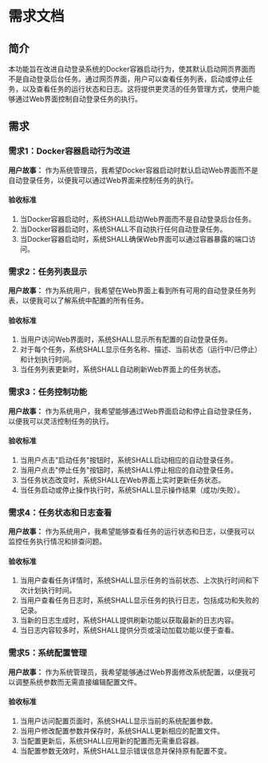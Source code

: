 # 需求文档

## 简介

本功能旨在改进自动登录系统的Docker容器启动行为，使其默认启动网页界面而不是自动登录后台任务。通过网页界面，用户可以查看任务列表，启动或停止任务，以及查看任务的运行状态和日志。这将提供更灵活的任务管理方式，使用户能够通过Web界面控制自动登录任务的执行。

## 需求

### 需求1：Docker容器启动行为改进

**用户故事：** 作为系统管理员，我希望Docker容器启动时默认启动Web界面而不是自动登录任务，以便我可以通过Web界面来控制任务的执行。

#### 验收标准

1. 当Docker容器启动时，系统SHALL启动Web界面而不是自动登录后台任务。
2. 当Docker容器启动时，系统SHALL不自动执行任何自动登录任务。
3. 当Docker容器启动时，系统SHALL确保Web界面可以通过容器暴露的端口访问。

### 需求2：任务列表显示

**用户故事：** 作为系统用户，我希望在Web界面上看到所有可用的自动登录任务列表，以便我可以了解系统中配置的所有任务。

#### 验收标准

1. 当用户访问Web界面时，系统SHALL显示所有配置的自动登录任务。
2. 对于每个任务，系统SHALL显示任务名称、描述、当前状态（运行中/已停止）和计划执行时间。
3. 当任务列表更新时，系统SHALL自动刷新Web界面上的任务状态。

### 需求3：任务控制功能

**用户故事：** 作为系统用户，我希望能够通过Web界面启动和停止自动登录任务，以便我可以灵活控制任务的执行。

#### 验收标准

1. 当用户点击"启动任务"按钮时，系统SHALL启动相应的自动登录任务。
2. 当用户点击"停止任务"按钮时，系统SHALL停止相应的自动登录任务。
3. 当任务状态改变时，系统SHALL在Web界面上实时更新任务状态。
4. 当任务启动或停止操作执行时，系统SHALL显示操作结果（成功/失败）。

### 需求4：任务状态和日志查看

**用户故事：** 作为系统用户，我希望能够查看任务的运行状态和日志，以便我可以监控任务执行情况和排查问题。

#### 验收标准

1. 当用户查看任务详情时，系统SHALL显示任务的当前状态、上次执行时间和下次计划执行时间。
2. 当用户查看任务日志时，系统SHALL显示任务的执行日志，包括成功和失败的记录。
3. 当新的日志生成时，系统SHALL提供刷新功能以获取最新的日志内容。
4. 当日志内容较多时，系统SHALL提供分页或滚动加载功能以便于查看。

### 需求5：系统配置管理

**用户故事：** 作为系统管理员，我希望能够通过Web界面修改系统配置，以便我可以调整系统参数而无需直接编辑配置文件。

#### 验收标准

1. 当用户访问配置页面时，系统SHALL显示当前的系统配置参数。
2. 当用户修改配置参数并保存时，系统SHALL更新相应的配置文件。
3. 当配置更新后，系统SHALL应用新的配置而无需重启容器。
4. 当配置参数无效时，系统SHALL显示错误信息并保持原有配置不变。